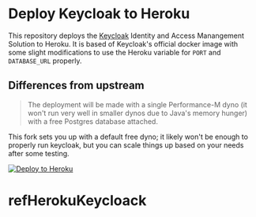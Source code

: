 # Deploy Keycloak to Heroku

This repository deploys the [Keycloak](https://www.keycloak.org)
Identity and Access Manangement Solution to Heroku.  It is based of
Keycloak's official docker image with some slight modifications to use
the Heroku variable for `PORT` and `DATABASE_URL` properly.

## Differences from upstream

> The deployment will be made with a single Performance-M dyno (it
> won't run very well in smaller dynos due to Java's memory hunger)
> with a free Postgres database attached.

This fork sets you up with a default free dyno; it likely won't be
enough to properly run keycloak, but you can scale things up based on
your needs after some testing.

[![Deploy to Heroku](https://www.herokucdn.com/deploy/button.svg)](https://heroku.com/deploy)
# refHerokuKeycloack
